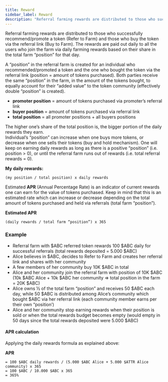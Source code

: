 ```yaml
---
title: Reward
sidebar_label: Reward
description: "Referral farming rewards are distributed to those who successfully recommend/promote a token (Refer to Farm) and those who buy the token via the referral link (Buy to Farm)."
---
```



Referral farming rewards are distributed to those who successfully recommend/promote a token (Refer to Farm) and those who buy the token via the referral link (Buy to Farm). The rewards are paid out daily to all the users who join the farm via daily farming rewards based on their share in the total farm “position” for that day. 

A “position” in the referral farm is created for an individual who recommended/promoted a token and the one who bought the token via the referral link (position = amount of tokens purchased). Both parties receive the same “position” in the farm, in the amount of the tokens bought, to equally account for their “added value” to the token community (effectively double “position” is created).   

- **promoter position** = amount of tokens purchased via promoter’s referral link
- **buyer position** = amount of tokens purchased via referral link
- **total position** = all promoter positions + all buyers positions

The higher one’s share of the total position is, the bigger portion of the daily rewards they earn.   
Individual’s “position” can increase when one buys more tokens, or decrease when one sells their tokens (buy and hold mechanism).   One will keep on earning daily rewards as long as there is a positive “position” (i.e. position > 0), or until the referral farm runs out of rewards (i.e. total referral rewards = 0). 

**My daily rewards:**

`(my position / total position) x daily rewards`

Estimated **APR** (Annual Percentage Rate) is an indicator of current rewards one can earn for the value of tokens purchased. Keep in mind that this is an estimated rate which can increase or decrease depending on the total amount of tokens purchased and held via referrals (total farm “position”).

**Estimated APR**

`(daily rewards / total farm “position”) x 365`

### Example

- Referral farm with $ABC referred token rewards 100 $ABC daily for successful referrals (total rewards deposited = 5.000 $ABC)
- Alice believes in $ABC, decides to Refer to Farm and creates her referral link and shares with her community
- A few members of her community buy 10K $ABC in total  
- Alice and her community join the referral farm with position of 10K $ABC (10k $ABC Alice + 10k $ABC her community => total position in the farm = 20K $ABC)
- Alice owns ½ of the total farm “position” and receives 50 $ABC each day, while 50 $ABC is distributed among Alice’s community which bought $ABC via her referral link (each community member earns per their own “position’)
- Alice and her community stop earning rewards when their position is sold or when the total rewards budget becomes empty (would empty in 50 days since the total rewards deposited were 5.000 $ABC)

#### APR calculation 

Applying the daily rewards formula as explained above:

**APR** 
```
= 100 $ABC daily rewards / (5.000 $ABC Alice + 5.000 $ATTR Alice community) x 365 
= 100 $ABC / 10.000 $ABC x 365 
= 365%  
````






